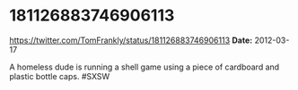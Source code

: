 # 181126883746906113
https://twitter.com/TomFrankly/status/181126883746906113
**Date:** 2012-03-17

A homeless dude is running a shell game using a piece of cardboard and plastic bottle caps. #SXSW
